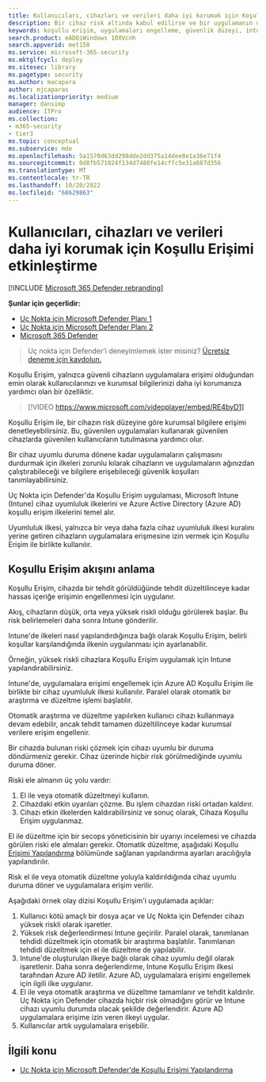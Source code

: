 ```yaml
---
title: Kullanıcıları, cihazları ve verileri daha iyi korumak için Koşullu Erişimi etkinleştirme
description: Bir cihaz risk altında kabul edilirse ve bir uygulamanın uyumsuz olduğu belirlenirse uygulamaların çalışmasını önlemek için Koşullu Erişim'i etkinleştirin.
keywords: koşullu erişim, uygulamaları engelleme, güvenlik düzeyi, intune,
search.product: eADQiWindows 10XVcnh
search.appverid: met150
ms.service: microsoft-365-security
ms.mktglfcycl: deploy
ms.sitesec: library
ms.pagetype: security
ms.author: macapara
author: mjcaparas
ms.localizationpriority: medium
manager: dansimp
audience: ITPro
ms.collection:
- m365-security
- tier3
ms.topic: conceptual
ms.subservice: mde
ms.openlocfilehash: 5a1570d63dd298dde2dd375a14dee8e1a36e71f4
ms.sourcegitcommit: 0d8fb571024f134d7480fe14cffc5e31a687d356
ms.translationtype: MT
ms.contentlocale: tr-TR
ms.lasthandoff: 10/20/2022
ms.locfileid: "68629863"
---
```

# <a name="enable-conditional-access-to-better-protect-users-devices-and-data"></a>Kullanıcıları, cihazları ve verileri daha iyi korumak için Koşullu Erişimi etkinleştirme

[!INCLUDE [Microsoft 365 Defender rebranding](../../includes/microsoft-defender.md)]

**Şunlar için geçerlidir:**
- [Uç Nokta için Microsoft Defender Planı 1](https://go.microsoft.com/fwlink/p/?linkid=2154037)
- [Uç Nokta için Microsoft Defender Planı 2](https://go.microsoft.com/fwlink/?linkid=2154037)
- [Microsoft 365 Defender](https://go.microsoft.com/fwlink/?linkid=2118804)

> Uç nokta için Defender'i deneyimlemek ister misiniz? [Ücretsiz deneme için kaydolun.](https://signup.microsoft.com/create-account/signup?products=7f379fee-c4f9-4278-b0a1-e4c8c2fcdf7e&ru=https://aka.ms/MDEp2OpenTrial?ocid=docs-wdatp-conditionalaccess-abovefoldlink)

Koşullu Erişim, yalnızca güvenli cihazların uygulamalara erişimi olduğundan emin olarak kullanıcılarınızı ve kurumsal bilgilerinizi daha iyi korumanıza yardımcı olan bir özelliktir.

> [!VIDEO https://www.microsoft.com/videoplayer/embed/RE4byD1]

Koşullu Erişim ile, bir cihazın risk düzeyine göre kurumsal bilgilere erişimi denetleyebilirsiniz. Bu, güvenilen uygulamaları kullanarak güvenilen cihazlarda güvenilen kullanıcıların tutulmasına yardımcı olur.

Bir cihaz uyumlu duruma dönene kadar uygulamaların çalışmasını durdurmak için ilkeleri zorunlu kılarak cihazların ve uygulamaların ağınızdan çalıştırabileceği ve bilgilere erişebileceği güvenlik koşulları tanımlayabilirsiniz.

Uç Nokta için Defender'da Koşullu Erişim uygulaması, Microsoft Intune (Intune) cihaz uyumluluk ilkelerini ve Azure Active Directory (Azure AD) koşullu erişim ilkelerini temel alır.

Uyumluluk ilkesi, yalnızca bir veya daha fazla cihaz uyumluluk ilkesi kuralını yerine getiren cihazların uygulamalara erişmesine izin vermek için Koşullu Erişim ile birlikte kullanılır.

## <a name="understand-the-conditional-access-flow"></a>Koşullu Erişim akışını anlama

Koşullu Erişim, cihazda bir tehdit görüldüğünde tehdit düzeltilinceye kadar hassas içeriğe erişimin engellenmesi için uygulanır.

Akış, cihazların düşük, orta veya yüksek riskli olduğu görülerek başlar. Bu risk belirlemeleri daha sonra Intune gönderilir.

Intune'de ilkeleri nasıl yapılandırdığınıza bağlı olarak Koşullu Erişim, belirli koşullar karşılandığında ilkenin uygulanması için ayarlanabilir.

Örneğin, yüksek riskli cihazlara Koşullu Erişim uygulamak için Intune yapılandırabilirsiniz.

Intune'de, uygulamalara erişimi engellemek için Azure AD Koşullu Erişim ile birlikte bir cihaz uyumluluk ilkesi kullanılır. Paralel olarak otomatik bir araştırma ve düzeltme işlemi başlatılır.

 Otomatik araştırma ve düzeltme yapılırken kullanıcı cihazı kullanmaya devam edebilir, ancak tehdit tamamen düzeltilinceye kadar kurumsal verilere erişim engellenir.

Bir cihazda bulunan riski çözmek için cihazı uyumlu bir duruma döndürmeniz gerekir. Cihaz üzerinde hiçbir risk görülmediğinde uyumlu duruma döner.

Riski ele almanın üç yolu vardır:

1. El ile veya otomatik düzeltmeyi kullanın.
2. Cihazdaki etkin uyarıları çözme. Bu işlem cihazdan riski ortadan kaldırır.
3. Cihazı etkin ilkelerden kaldırabilirsiniz ve sonuç olarak, Cihaza Koşullu Erişim uygulanmaz.

El ile düzeltme için bir secops yöneticisinin bir uyarıyı incelemesi ve cihazda görülen riski ele almaları gerekir. Otomatik düzeltme, aşağıdaki Koşullu [Erişimi Yapılandırma](configure-conditional-access.md) bölümünde sağlanan yapılandırma ayarları aracılığıyla yapılandırılır.

Risk el ile veya otomatik düzeltme yoluyla kaldırıldığında cihaz uyumlu duruma döner ve uygulamalara erişim verilir.

Aşağıdaki örnek olay dizisi Koşullu Erişim'i uygulamada açıklar:

1. Kullanıcı kötü amaçlı bir dosya açar ve Uç Nokta için Defender cihazı yüksek riskli olarak işaretler.
2. Yüksek risk değerlendirmesi Intune geçirilir. Paralel olarak, tanımlanan tehdidi düzeltmek için otomatik bir araştırma başlatılır. Tanımlanan tehdidi düzeltmek için el ile düzeltme de yapılabilir.
3. Intune'de oluşturulan ilkeye bağlı olarak cihaz uyumlu değil olarak işaretlenir. Daha sonra değerlendirme, Intune Koşullu Erişim ilkesi tarafından Azure AD iletilir. Azure AD, uygulamalara erişimi engellemek için ilgili ilke uygulanır.
4. El ile veya otomatik araştırma ve düzeltme tamamlanır ve tehdit kaldırılır. Uç Nokta için Defender cihazda hiçbir risk olmadığını görür ve Intune cihazı uyumlu durumda olacak şekilde değerlendirir. Azure AD uygulamalara erişime izin veren ilkeyi uygular.
5. Kullanıcılar artık uygulamalara erişebilir.

## <a name="related-topic"></a>İlgili konu

- [Uç Nokta için Microsoft Defender'de Koşullu Erişimi Yapılandırma](configure-conditional-access.md)
